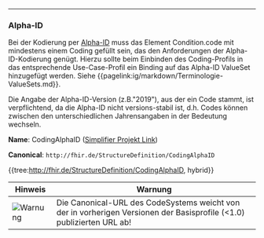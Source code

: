 ----
### Alpha-ID

Bei der Kodierung per [Alpha-ID](https://www.bfarm.de/DE/Kodiersysteme/Terminologien/Alpha-ID-SE/_node.html) muss das Element Condition.code mit mindestens einem Coding gefüllt sein, das den Anforderungen der Alpha-ID-Kodierung genügt. Hierzu sollte beim Einbinden des Coding-Profils in das entsprechende Use-Case-Profil ein Binding auf das Alpha-ID ValueSet hinzugefügt werden. Siehe {{pagelink:ig/markdown/Terminologie-ValueSets.md}}.

Die Angabe der Alpha-ID-Version (z.B."2019"), aus der ein Code stammt, ist verpflichtend, da die Alpha-ID nicht versions-stabil ist, d.h. Codes können zwischen den unterschiedlichen Jahrensangaben in der Bedeutung wechseln.

**Name**: CodingAlphaID ([Simplifier Projekt Link](https://simplifier.net/resolve?canonical=http://fhir.de/StructureDefinition/CodingAlphaID&scope=de.basisprofil.r4@1.6.0))

**Canonical**: `http://fhir.de/StructureDefinition/CodingAlphaID`

{{tree:http://fhir.de/StructureDefinition/CodingAlphaID, hybrid}}

| Hinweis | Warnung |
|---------|---------------------|
|![Warnung](https://wiki.hl7.de/images/thumb/Attention_icon.svg/100px-Attention_icon.svg.png)| Die Canonical-URL des CodeSystems weicht von der in vorherigen Versionen der Basisprofile (<1.0) publizierten URL ab! |